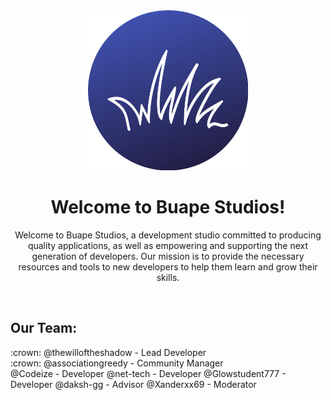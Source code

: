 <div align="center">
<img width="256" src="https://raw.githubusercontent.com/buape/.github/main/buape_circle.png" alt="Our Logo"></a>
<h1>Welcome to Buape Studios!</h1>

Welcome to Buape Studios, a development studio committed to producing quality applications, as well as empowering and supporting the next generation of developers. Our mission is to provide the necessary resources and tools to new developers to help them learn and grow their skills.
</div>
<br />
<h2>Our Team:</h2>
:crown: @thewilloftheshadow - Lead Developer<br />
:crown: @associationgreedy - Community Manager<br />
@Codeize - Developer
@net-tech - Developer
@Glowstudent777 - Developer
@daksh-gg - Advisor
@Xanderxx69 - Moderator


